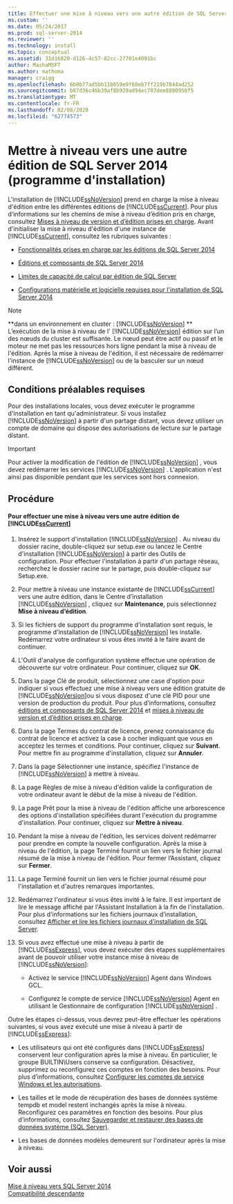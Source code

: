 ```yaml
---
title: Effectuer une mise à niveau vers une autre édition de SQL Server 2014 (programme d’installation) | Microsoft Docs
ms.custom: ''
ms.date: 05/24/2017
ms.prod: sql-server-2014
ms.reviewer: ''
ms.technology: install
ms.topic: conceptual
ms.assetid: 31d16820-d126-4c57-82cc-27701e4091bc
author: MashaMSFT
ms.author: mathoma
manager: craigg
ms.openlocfilehash: 6b0b77ad5bb11b659e9f68eb7ff219b7844ad252
ms.sourcegitcommit: b87d36c46b39af8b929ad94ec707dee8800950f5
ms.translationtype: MT
ms.contentlocale: fr-FR
ms.lasthandoff: 02/08/2020
ms.locfileid: "62774573"
---
```

# <a name="upgrade-to-a-different-edition-of-sql-server-2014-setup"></a>Mettre à niveau vers une autre édition de SQL Server 2014 (programme d'installation)
  L'installation de [!INCLUDE[ssNoVersion](../../includes/ssnoversion-md.md)] prend en charge la mise à niveau d'édition entre les différentes éditions de [!INCLUDE[ssCurrent](../../includes/sscurrent-md.md)]. Pour plus d’informations sur les chemins de mise à niveau d’édition pris en charge, consultez [Mises à niveau de version et d’édition prises en charge](supported-version-and-edition-upgrades.md). Avant d'initialiser la mise à niveau d'édition d'une instance de [!INCLUDE[ssCurrent](../../includes/sscurrent-md.md)], consultez les rubriques suivantes :  
  
-   [Fonctionnalités prises en charge par les éditions de SQL Server 2014](../../getting-started/features-supported-by-the-editions-of-sql-server-2014.md)  
  
-   [Éditions et composants de SQL Server 2014](../../sql-server/editions-and-components-of-sql-server-2016.md)  
  
-   [Limites de capacité de calcul par édition de SQL Server](../../sql-server/compute-capacity-limits-by-edition-of-sql-server.md)  
  
-   [Configurations matérielle et logicielle requises pour l'installation de SQL Server 2014](../../sql-server/install/hardware-and-software-requirements-for-installing-sql-server.md)  
  
> [!NOTE]  
>  **dans un environnement en cluster : [!INCLUDE[ssNoVersion](../../includes/ssnoversion-md.md)] ** L’exécution de la mise à niveau de l' [!INCLUDE[ssNoVersion](../../includes/ssnoversion-md.md)] édition sur l’un des nœuds du cluster est suffisante. Le nœud peut être actif ou passif et le moteur ne met pas les ressources hors ligne pendant la mise à niveau de l'édition. Après la mise à niveau de l'édition, il est nécessaire de redémarrer l'instance de [!INCLUDE[ssNoVersion](../../includes/ssnoversion-md.md)] ou de la basculer sur un nœud différent.  
  
## <a name="prerequisites"></a>Conditions préalables requises  
 Pour des installations locales, vous devez exécuter le programme d'installation en tant qu'administrateur. Si vous installez [!INCLUDE[ssNoVersion](../../includes/ssnoversion-md.md)] à partir d'un partage distant, vous devez utiliser un compte de domaine qui dispose des autorisations de lecture sur le partage distant.  
  
> [!IMPORTANT]  
>  Pour activer la modification de l'édition de [!INCLUDE[ssNoVersion](../../includes/ssnoversion-md.md)] , vous devez redémarrer les services [!INCLUDE[ssNoVersion](../../includes/ssnoversion-md.md)] . L'application n'est ainsi pas disponible pendant que les services sont hors connexion.  
  
## <a name="procedure"></a>Procédure  
  
#### <a name="to-upgrade-to-a-different-edition-of-includesscurrentincludessscurrent-mdmd"></a>Pour effectuer une mise à niveau vers une autre édition de [!INCLUDE[ssCurrent](../../includes/sscurrent-md.md)]  
  
1.  Insérez le support d'installation [!INCLUDE[ssNoVersion](../../includes/ssnoversion-md.md)] . Au niveau du dossier racine, double-cliquez sur setup.exe ou lancez le Centre d'installation [!INCLUDE[ssNoVersion](../../includes/ssnoversion-md.md)] à partir des Outils de configuration. Pour effectuer l'installation à partir d'un partage réseau, recherchez le dossier racine sur le partage, puis double-cliquez sur Setup.exe.  
  
2.  Pour mettre à niveau une instance existante de [!INCLUDE[ssCurrent](../../includes/sscurrent-md.md)] vers une autre édition, dans le Centre d’installation [!INCLUDE[ssNoVersion](../../includes/ssnoversion-md.md)] , cliquez sur **Maintenance**, puis sélectionnez **Mise à niveau d’édition**.  
  
3.  Si les fichiers de support du programme d'installation sont requis, le programme d'installation de [!INCLUDE[ssNoVersion](../../includes/ssnoversion-md.md)] les installe. Redémarrez votre ordinateur si vous êtes invité à le faire avant de continuer.  
  
4.  L'Outil d'analyse de configuration système effectue une opération de découverte sur votre ordinateur. Pour continuer, cliquez sur **OK**.  
  
5.  Dans la page Clé de produit, sélectionnez une case d'option pour indiquer si vous effectuez une mise à niveau vers une édition gratuite de [!INCLUDE[ssNoVersion](../../includes/ssnoversion-md.md)]ou si vous disposez d'une clé PID pour une version de production du produit. Pour plus d’informations, consultez [éditions et composants de SQL Server 2014](../../sql-server/editions-and-components-of-sql-server-2016.md) et [mises à niveau de version et d’édition prises en charge](supported-version-and-edition-upgrades.md).  
  
6.  Dans la page Termes du contrat de licence, prenez connaissance du contrat de licence et activez la case à cocher indiquant que vous en acceptez les termes et conditions. Pour continuer, cliquez sur **Suivant**. Pour mettre fin au programme d'installation, cliquez sur **Annuler**.  
  
7.  Dans la page Sélectionner une instance, spécifiez l'instance de [!INCLUDE[ssNoVersion](../../includes/ssnoversion-md.md)] à mettre à niveau.  
  
8.  La page Règles de mise à niveau d'édition valide la configuration de votre ordinateur avant le début de la mise à niveau de l'édition.  
  
9. La page Prêt pour la mise à niveau de l'édition affiche une arborescence des options d'installation spécifiées durant l'exécution du programme d'installation. Pour continuer, cliquez sur **Mettre à niveau**.  
  
10. Pendant la mise à niveau de l'édition, les services doivent redémarrer pour prendre en compte la nouvelle configuration. Après la mise à niveau de l'édition, la page Terminé fournit un lien vers le fichier journal résumé de la mise à niveau de l'édition. Pour fermer l’Assistant, cliquez sur **Fermer**.  
  
11. La page Terminé fournit un lien vers le fichier journal résumé pour l'installation et d'autres remarques importantes.  
  
12. Redémarrez l'ordinateur si vous êtes invité à le faire. Il est important de lire le message affiché par l'Assistant Installation à la fin de l'installation. Pour plus d’informations sur les fichiers journaux d’installation, consultez [Afficher et lire les fichiers journaux d’installation de SQL Server](view-and-read-sql-server-setup-log-files.md).  
  
13. Si vous avez effectué une mise à niveau à partir de [!INCLUDE[ssExpress](../../includes/ssexpress-md.md)], vous devez exécuter des étapes supplémentaires avant de pouvoir utiliser votre instance mise à niveau de [!INCLUDE[ssNoVersion](../../includes/ssnoversion-md.md)]:  
  
    -   Activez le service [!INCLUDE[ssNoVersion](../../includes/ssnoversion-md.md)] Agent dans Windows GCL.  
  
    -   Configurez le compte de service [!INCLUDE[ssNoVersion](../../includes/ssnoversion-md.md)] Agent en utilisant le Gestionnaire de configuration [!INCLUDE[ssNoVersion](../../includes/ssnoversion-md.md)] .  
  
 Outre les étapes ci-dessus, vous devrez peut-être effectuer les opérations suivantes, si vous avez exécuté une mise à niveau à partir de [!INCLUDE[ssExpress](../../includes/ssexpress-md.md)]:  
  
-   Les utilisateurs qui ont été configurés dans [!INCLUDE[ssExpress](../../includes/ssexpress-md.md)] conservent leur configuration après la mise à niveau. En particulier, le groupe BUILTIN\Users conserve sa configuration. Désactivez, supprimez ou reconfigurez ces comptes en fonction des besoins. Pour plus d’informations, consultez [Configurer les comptes de service Windows et les autorisations](../configure-windows/configure-windows-service-accounts-and-permissions.md).  
  
-   Les tailles et le mode de récupération des bases de données système tempdb et model restent inchangés après la mise à niveau. Reconfigurez ces paramètres en fonction des besoins. Pour plus d’informations, consultez [Sauvegarder et restaurer des bases de données système &#40;SQL Server&#41;](../../relational-databases/backup-restore/back-up-and-restore-of-system-databases-sql-server.md).  
  
-   Les bases de données modèles demeurent sur l'ordinateur après la mise à niveau.  
  
## <a name="see-also"></a>Voir aussi  
 [Mise à niveau vers SQL Server 2014](upgrade-sql-server.md)   
 [Compatibilité descendante](../../getting-started/backward-compatibility.md)  
  
  

